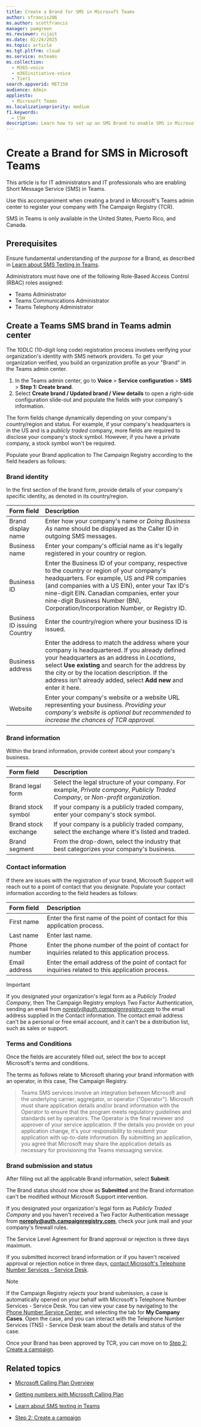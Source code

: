 ```yaml
---
title: Create a Brand for SMS in Microsoft Teams
author: sfrancis206
ms.author: scottfrancis
manager: pamgreen
ms.reviewer: nijait
ms.date: 02/24/2025
ms.topic: article
ms.tgt.pltfrm: cloud
ms.service: msteams
ms.collection:
  - M365-voice
  - m365initiative-voice
  - Tier1
search.appverid: MET150
audience: Admin
appliesto:
  - Microsoft Teams
ms.localizationpriority: medium
f1.keywords:
  - CSH
description: Learn how to set up an SMS Brand to enable SMS in Microsoft Teams.
---
```


# Create a Brand for SMS in Microsoft Teams

This article is for IT administrators and IT professionals who are enabling Short Message Service (SMS) in Teams. 

Use this accompaniment when creating a brand in Microsoft's Teams admin center to register your company with The Campaign Registry (TCR).

SMS in Teams is only available in the United States, Puerto Rico, and Canada.

## Prerequisites

Ensure fundamental understanding of the *purpose* for a Brand, as described in [Learn about SMS Texting in Teams](sms-overview.md).

Administrators must have one of the following Role-Based Access Control (RBAC) roles assigned:

- Teams Administrator
- Teams Communications Administrator
- Teams Telephony Administrator

## Create a Teams SMS brand in Teams admin center

The 10DLC (10-digit long code) registration process involves verifying your organization's identity with SMS network providers. To get your organization verified, you build an organization profile as your "Brand" in the Teams admin center.

1. In the Teams admin center, go to **Voice** > **Service configuration** > **SMS** > **Step 1: Create brand**.
1. Select **Create brand / Updated brand / View details** to open a right-side configuration slide-out and populate the fields with your company's information.

The form fields change dynamically depending on your company's country/region and status. For example, if your company's headquarters is in the US and is a *publicly traded* company, more fields are required to disclose your company's stock symbol. However, if you have a private company, a stock symbol won't be required.

Populate your Brand application to The Campaign Registry according to the field headers as follows:

### Brand identity

In the first section of the brand form, provide details of your company's specific identity, as denoted in its country/region.

|Form field |Description |
|:-----|:-----|
|Brand display name|Enter how your company's name or *Doing Business As* name should be displayed as the Caller ID in outgoing SMS messages.|
|Business name |Enter your company's official name as it's legally registered in your country or region.|
|Business ID |Enter the Business ID of your company, respective to the country or region of your company's headquarters. For example, US and PR companies (and companies with a US EIN), enter your Tax ID's nine-digit EIN. Canadian companies, enter your nine-digit Business Number (BN), Corporation/Incorporation Number, or Registry ID.|
|Business ID issuing Country |Enter the country/region where your business ID is issued.|
|Business address |Enter the address to match the address where your company is headquartered. If you already defined your headquarters as an address in *Locations*, select **Use existing** and search for the address by the city or by the location description. If the address isn't already added, select **Add new** and enter it here.|
|Website |Enter your company's website or a website URL representing your business. *Providing your company's website is optional but recommended to increase the chances of TCR approval.*|

### Brand information

Within the brand information, provide context about your company's business.

|Form field |Description |
|:-----|:-----|
|Brand legal form |Select the legal structure of your company. For example, *Private company*, *Publicly Traded Company*, or *Non-profit organization*.|
|Brand stock symbol |If your company is a publicly traded company, enter your company's stock symbol.|
|Brand stock exchange |If your company is a publicly traded company, select the exchange where it's listed and traded.|
|Brand segment |From the drop-down, select the industry that best categorizes your company's business.|

### Contact information

If there are issues with the registration of your brand, Microsoft Support will reach out to a point of contact that you designate. Populate your contact information according to the field headers as follows:

|Form field |Description |
|:-----|:-----|
|First name | Enter the first name of the point of contact for this application process. |
|Last name | Enter last name. |
|Phone number | Enter the phone number of the point of contact for inquiries related to this application process. |
|Email address | Enter the email address of the point of contact for inquiries related to this application process. |

> [!IMPORTANT]
> If you designated your organization's legal form as a *Publicly Traded Company*, then The Campaign Registry employs Two Factor Authentication, sending an email from *noreply@auth.campaignregistry.com* to the email address supplied in the Contact information. The contact email address can't be a personal or free email account, and it can't be a distribution list, such as sales or support.

### Terms and Conditions

Once the fields are accurately filled out, select the box to accept Microsoft's terms and conditions.

The terms as follows relate to Microsoft sharing your brand information with an operator, in this case, The Campaign Registry.

> Teams SMS services involve an integration between Microsoft and the underlying carrier, aggregator, or operator ("Operator"). Microsoft must share application details and/or brand information with the Operator to ensure that the program meets regulatory guidelines and standards set by operators. The Operator is the final reviewer and approver of your service application. If the details you provide on your application change, it's your responsibility to resubmit your application with up-to-date information. By submitting an application, you agree that Microsoft may share the application details as necessary for provisioning the Teams messaging service.

### Brand submission and status

After filling out all the applicable Brand information, select **Submit**.

The Brand status should now show as **Submitted** and the Brand information can't be modified without Microsoft Support intervention.

If you designated your organization's legal form as *Publicly Traded Company* and you haven't received a Two Factor Authentication message from **noreply@auth.campaignregistry.com**, check your junk mail and your company's firewall rules.

The Service Level Agreement for Brand approval or rejection is three days maximum.

If you submitted incorrect brand information or if you haven't received approval or rejection notice in three days, [contact Microsoft's Telephone Number Services - Service Desk](contact-tns-service-desk.md).

> [!Note]
> If the Campaign Registry *rejects* your brand submission, a case is automatically opened on your behalf with Microsoft's Telephone Number Services - Service Desk. You can view your case by navigating to the [Phone Number Service Center](https://pstnsd.powerappsportals.com), and selecting the tab for **My Company Cases**. Open the case, and you can interact with the Telephone Number Services (TNS) - Service Desk team about the details and status of the case.

Once your Brand has been approved by TCR, you can move on to [Step 2: Create a campaign](sms-setup-campaign.md).

## Related topics

- [Microsoft Calling Plan Overview](calling-plan-overview.md)

- [Getting numbers with Microsoft Calling Plan](manage-phone-numbers-landing-page.md)

- [Learn about SMS texting in Teams](sms-overview.md)

- [Step 2: Create a campaign](sms-setup-campaign.md)

